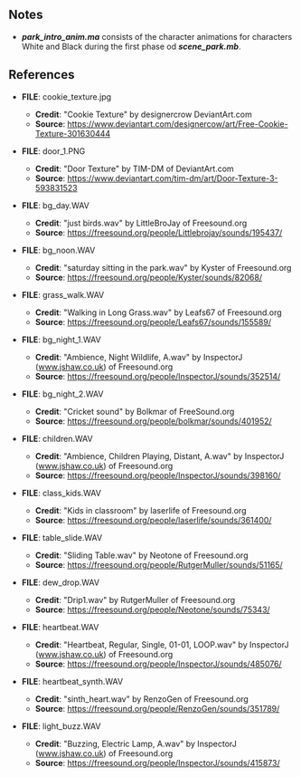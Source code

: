 ## Notes
- _**park_intro_anim.ma**_ consists of the character animations for characters White and Black during the first phase od _**scene_park.mb**_.

## References
- __FILE__: cookie_texture.jpg
  - __Credit__:	"Cookie Texture" by designercrow DeviantArt.com
  - __Source__: https://www.deviantart.com/designercow/art/Free-Cookie-Texture-301630444

- __FILE__:	door_1.PNG
  - __Credit__:	"Door Texture" by TIM-DM of DeviantArt.com
  - __Source__:	https://www.deviantart.com/tim-dm/art/Door-Texture-3-593831523

- __FILE__:	bg_day.WAV
  - __Credit__:	"just birds.wav" by LittleBroJay of Freesound.org
  - __Source__: https://freesound.org/people/Littlebrojay/sounds/195437/

- __FILE__:	bg_noon.WAV
  - __Credit__:	"saturday sitting in the park.wav" by Kyster of Freesound.org
  - __Source__: https://freesound.org/people/Kyster/sounds/82068/

- __FILE__:	grass_walk.WAV
  - __Credit__:	"Walking in Long Grass.wav" by Leafs67 of Freesound.org
  - __Source__: https://freesound.org/people/Leafs67/sounds/155589/

- __FILE__:	bg_night_1.WAV
  - __Credit__:	"Ambience, Night Wildlife, A.wav" by InspectorJ (www.jshaw.co.uk) of Freesound.org
  - __Source__: https://freesound.org/people/InspectorJ/sounds/352514/

- __FILE__:	bg_night_2.WAV
  - __Credit__:	"Cricket sound" by Bolkmar of FreeSound.org
  - __Source__: https://freesound.org/people/bolkmar/sounds/401952/

- __FILE__:	children.WAV
  - __Credit__:	"Ambience, Children Playing, Distant, A.wav" by InspectorJ (www.jshaw.co.uk) of Freesound.org
  - __Source__:	https://freesound.org/people/InspectorJ/sounds/398160/

- __FILE__:	class_kids.WAV
  - __Credit__:	"Kids in classroom" by laserlife of Freesound.org
  - __Source__:	https://freesound.org/people/laserlife/sounds/361400/

- __FILE__:	table_slide.WAV
  - __Credit__:	"Sliding Table.wav" by Neotone of Freesound.org
  - __Source__:	https://freesound.org/people/RutgerMuller/sounds/51165/

- __FILE__:	dew_drop.WAV
  - __Credit__:	"Drip1.wav" by RutgerMuller of Freesound.org
  - __Source__:	https://freesound.org/people/Neotone/sounds/75343/

- __FILE__:	heartbeat.WAV
  - __Credit__:	"Heartbeat, Regular, Single, 01-01, LOOP.wav" by InspectorJ (www.jshaw.co.uk) of Freesound.org
  - __Source__:	https://freesound.org/people/InspectorJ/sounds/485076/

- __FILE__:	heartbeat_synth.WAV
  - __Credit__:	"sinth_heart.wav" by RenzoGen of Freesound.org
  - __Source__:	https://freesound.org/people/RenzoGen/sounds/351789/

- __FILE__:	light_buzz.WAV
  - __Credit__:	"Buzzing, Electric Lamp, A.wav" by InspectorJ (www.jshaw.co.uk) of Freesound.org
  - __Source__:	https://freesound.org/people/InspectorJ/sounds/415873/